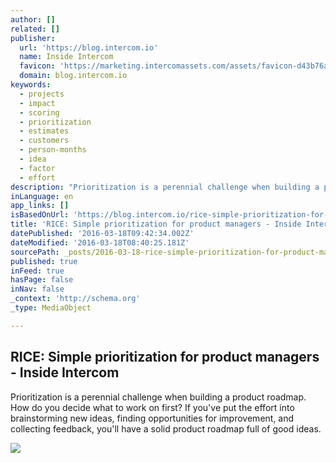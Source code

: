 ```yaml
---
author: []
related: []
publisher:
  url: 'https://blog.intercom.io'
  name: Inside Intercom
  favicon: 'https://marketing.intercomassets.com/assets/favicon-d43b76a6a379bc237a54703bdb91d27a59b43929677efd6fbb722a005ea2a474.png'
  domain: blog.intercom.io
keywords:
  - projects
  - impact
  - scoring
  - prioritization
  - estimates
  - customers
  - person-months
  - idea
  - factor
  - effort
description: "Prioritization is a perennial challenge when building a product roadmap. How do you decide what to work on first? If you've put the effort into brainstorming new ideas, finding opportunities for improvement, and collecting feedback, you'll have a solid product roadmap full of good ideas."
inLanguage: en
app_links: []
isBasedOnUrl: 'https://blog.intercom.io/rice-simple-prioritization-for-product-managers/'
title: 'RICE: Simple prioritization for product managers - Inside Intercom'
datePublished: '2016-03-18T09:42:34.002Z'
dateModified: '2016-03-18T08:40:25.181Z'
sourcePath: _posts/2016-03-18-rice-simple-prioritization-for-product-managers-inside-in.md
published: true
inFeed: true
hasPage: false
inNav: false
_context: 'http://schema.org'
_type: MediaObject

---
```

<article style=""><h1>RICE: Simple prioritization for product managers - Inside Intercom</h1><p>Prioritization is a perennial challenge when building a product roadmap. How do you decide what to work on first? If you've put the effort into brainstorming new ideas, finding opportunities for improvement, and collecting feedback, you'll have a solid product roadmap full of good ideas.</p><img src="https://blog.intercomassets.com/wp-content/uploads/2016/03/15030736/RICE_hero_1248.png" /></article>